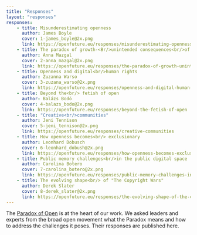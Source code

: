 ```yaml
---
title: "Responses"
layout: "responses"
responses:
    - title: Misunderestimating openness
      author: James Boyle
      cover: 1-james_boyle@2x.png
      link: https://openfuture.eu/responses/misunderestimating-openness
    - title: The paradox of growth-<Br/>unintended consequences<br/>of open
      author: Anna Mazgal
      cover: 2-anna_mazgal@2x.png
      link: https://openfuture.eu/responses/the-paradox-of-growth-unintended-consequences-of-open
    - title: Openness and digital<br/>human rights
      author: Zuzanna Warso
      cover: 3-zuzana_warso@2x.png
      link: https://openfuture.eu/responses/openness-and-digital-human-rights
    - title: Beyond the<br/> fetish of open
      author: Balázs Bodó
      cover: 4-balazs_bodo@2x.png
      link: https://openfuture.eu/responses/beyond-the-fetish-of-open
    - title: "Creative<br/>communities"
      author: Jeni Tennison
      cover: 5-jeni_tennison@2x.png
      link: https://openfuture.eu/responses/creative-communities
    - title: How openness becomes<br/> exclusionary
      author: Leonhard Dobusch
      cover: 6-leonhard_dobush@2x.png
      link: https://openfuture.eu/responses/how-openness-becomes-exclusionary
    - title: Public memory challenges<br/>in the public digital space
      author: Carolina Botero
      cover: 7-carolina_botero@2x.png
      link: https://openfuture.eu/responses/public-memory-challenges-in-the-public-digital-space
    - title: The evolving shape<br/> of "The Copyright Wars"
      author: Derek Slater
      cover: 8-derek_slater@2x.png
      link: https://openfuture.eu/responses/the-evolving-shape-of-the-copyright-wars
---
```

The <a href="http://paradox.openfuture.eu/">Paradox of Open</a> is at the heart of our work. We asked leaders and experts from the broad open movement what the Paradox means and how to address the challenges it poses. Their responses are published here.
